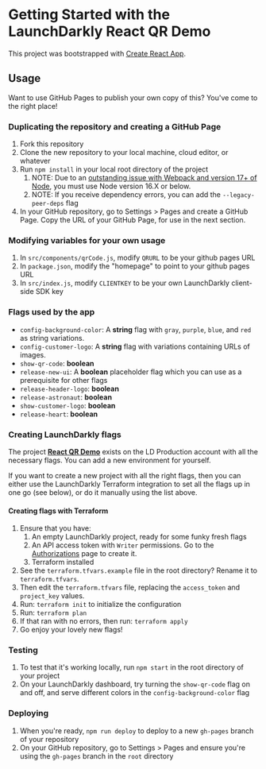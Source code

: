 # Getting Started with the LaunchDarkly React QR Demo

This project was bootstrapped with [Create React App](https://github.com/facebook/create-react-app).

## Usage

Want to use GitHub Pages to publish your own copy of this? You've come to the right place!

### Duplicating the repository and creating a GitHub Page

1. Fork this repository
1. Clone the new repository to your local machine, cloud editor, or whatever
1. Run `npm install` in your local root directory of the project
    1. NOTE: Due to an [outstanding issue with Webpack and version 17+ of Node](https://stackoverflow.com/questions/69692842/error-message-error0308010cdigital-envelope-routinesunsupported), you must use Node version 16.X or below.
    1. NOTE: If you receive dependency errors, you can add the `--legacy-peer-deps` flag
1. In your GitHub repository, go to Settings > Pages and create a GitHub Page. Copy the URL of your GitHub Page, for use in the next section.

### Modifying variables for your own usage

1. In `src/components/qrCode.js`, modify `QRURL` to be your github pages URL
1. In `package.json`, modify the "homepage" to point to your github pages URL
1. In `src/index.js`, modify `CLIENTKEY` to be your own LaunchDarkly client-side SDK key

### Flags used by the app

* `config-background-color`: A **string** flag with `gray`, `purple`, `blue`, and `red` as string variations. 
* `config-customer-logo`: A **string** flag with variations containing URLs of images.
* `show-qr-code`: **boolean**
* `release-new-ui`: A **boolean** placeholder flag which you can use as a prerequisite for other flags
* `release-header-logo`: **boolean**
* `release-astronaut`: **boolean**
* `show-customer-logo`: **boolean**
* `release-heart`: **boolean**

### Creating LaunchDarkly flags

The project [**React QR Demo**](https://app.launchdarkly.com/react-qr-demo/) exists on the LD Production account with all the necessary flags. You can add a new environment for yourself.

If you want to create a new project with all the right flags, then you can either use the LaunchDarkly Terraform integration to set all the flags up in one go (see below), or do it manually using the list above.

#### Creating flags with Terraform

1. Ensure that you have:
   1. An empty LaunchDarkly project, ready for some funky fresh flags
   2. An API access token with `Writer` permissions. Go to the [Authorizations](https://app.launchdarkly.com/settings/authorization) page to create it.
   3. Terraform installed
1. See the `terraform.tfvars.example` file in the root directory? Rename it to `terraform.tfvars`.
1. Then edit the `terraform.tfvars` file, replacing the `access_token` and `project_key` values.
1. Run: `terraform init` to initialize the configuration
1. Run: `terraform plan`
1. If that ran with no errors, then run: `terraform apply`
1. Go enjoy your lovely new flags!

### Testing

1. To test that it's working locally, run `npm start` in the root directory of your project
1. On your LaunchDarkly dashboard, try turning the `show-qr-code` flag on and off, and serve different colors in the `config-background-color` flag

### Deploying

1. When you're ready, `npm run deploy` to deploy to a new `gh-pages` branch of your repository
1. On your GitHub repository, go to Settings > Pages and ensure you're using the `gh-pages` branch in the `root` directory

